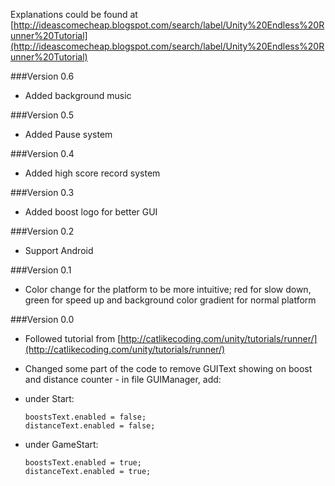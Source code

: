 Explanations could be found at [http://ideascomecheap.blogspot.com/search/label/Unity%20Endless%20Runner%20Tutorial](http://ideascomecheap.blogspot.com/search/label/Unity%20Endless%20Runner%20Tutorial)

###Version 0.6
- Added background music

###Version 0.5
- Added Pause system

###Version 0.4
- Added high score record system

###Version 0.3
- Added boost logo for better GUI

###Version 0.2
- Support Android

###Version 0.1
- Color change for the platform to be more intuitive; red for slow down, green for speed up and background color gradient for normal platform

###Version 0.0
- Followed tutorial from [http://catlikecoding.com/unity/tutorials/runner/](http://catlikecoding.com/unity/tutorials/runner/)
- Changed some part of the code to remove GUIText showing on boost and distance counter - in file GUIManager, add:
 - under Start:

    `boostsText.enabled = false;`  
    `distanceText.enabled = false;`  

 - under GameStart:

    `boostsText.enabled = true;`  
    `distanceText.enabled = true;`  